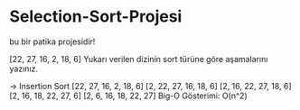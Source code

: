 # Selection-Sort-Projesi
bu bir patika projesidir!



[22, 27, 16, 2, 18, 6] 
Yukarı verilen dizinin sort türüne göre aşamalarını yazınız.

-> Insertion Sort
[22, 27, 16, 2, 18, 6]
[2, 22, 27, 16, 18, 6]
[2, 16, 22, 27, 18, 6]
[2, 16, 18, 22, 27, 6]
[2, 6, 16, 18, 22, 27]
Big-O Gösterimi: O(n^2)

